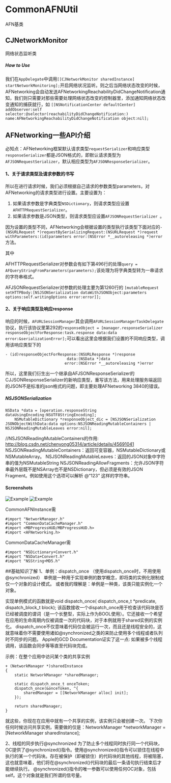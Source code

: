 # CommonAFNUtil
AFN基类

## CJNetworkMonitor
网络状态监听类

##### How to Use
我们在`AppDelegate`中调用`[[CJNetworkMonitor sharedInstance] startNetworkMonitoring];`开启网络状况监听。则之后当网络状态改变的时候，AFNetworking会自动发送AFNetworkingReachabilityDidChangeNotification通知，我们则只需要对那些需要处理网络状态改变的控制器里，添加通知网络状态改变通知的捕获就行，如
`[[NSNotificationCenter defaultCenter] addObserver:self selector:@selector(reachabilityDidChangeNotification:) name:AFNetworkingReachabilityDidChangeNotification object:nil];`

## AFNetworking一些API介绍
必知点：AFNetworking框架默认请求类型`requestSerializer`和响应类型`responseSerializer`都是JSON格式的，即默认请求类型为`AFJSONRequestSerializer`，默认相应类型为`AFJSONResponseSerializer`。

#### 1、关于请求类型及请求参数的书写
所以在进行请求时候，我们必须根据自己请求的参数类型parameters，对AFNetworking的请求类型进行设置。主要设置为：

1. 如果请求参数是字典类型`NSDictionary`，则请求类型应设置`AFHTTPRequestSerializer`。
2. 如果请求参数是JSON类型，则请求类型应设置`AFJSONRequestSerializer `。

因为设置的类型不同，AFNetworking会根据设置的类型执行该类型下面对应的`- (NSURLRequest *)requestBySerializingRequest:(NSURLRequest *)request withParameters:(id)parameters error:(NSError *__autoreleasing *)error`方法。

其中

AFHTTPRequestSerializer对参数会有如下第496行的处理`query = AFQueryStringFromParameters(parameters);`该处理为将字典类型转为一串请求的字符串格式。

AFJSONRequestSerializer对参数的处理主要为第1260行的
`[mutableRequest setHTTPBody:[NSJSONSerialization dataWithJSONObject:parameters options:self.writingOptions error:error]];`


#### 2、关于响应类型及响应response
响应的时候，`AFURLSessionManager`其会调用`AFURLSessionManagerTaskDelegate`协议，执行该协议里第292的`responseObject = [manager.responseSerializer responseObjectForResponse:task.response data:data error:&serializationError];`可以看出这里会根据我们设置的不同响应类型，调用该响应类型下的

```
- (id)responseObjectForResponse:(NSURLResponse *)response
                           data:(NSData *)data
                          error:(NSError *__autoreleasing *)error
```

所以，这里我们衍生出一个继承自AFJSONResponseSerializer的CJJSONResponseSerializer的新响应类型，重写该方法，用来处理服务端返回的JSON不是标准的json格式的问题，即主要处理AFNetworking 3840的错误。


##### NSJSONSerialization
```
NSData *data = [operation.responseString dataUsingEncoding:NSUTF8StringEncoding];
    NSMutableDictionary *responseObject_dic = [NSJSONSerialization JSONObjectWithData:data options:NSJSONReadingMutableContainers | NSJSONReadingMutableLeaves error:nil];
```
//NSJSONReadingMutableContainers的作用: http://blog.csdn.net/chenyong05314/article/details/45691041
     NSJSONReadingMutableContainers：返回可变容器，NSMutableDictionary或NSMutableArray。
     NSJSONReadingMutableLeaves：返回的JSON对象中字符串的值为NSMutableString
     NSJSONReadingAllowFragments：允许JSON字符串最外层既不是NSArray也不是NSDictionary，但必须是有效的JSON Fragment。例如使用这个选项可以解析 @“123” 这样的字符串。


#### Screenshots
![Example](./Screenshots/Demo.gif "Demo")
![Example](./Screenshots/Demo.png "Demo")

CommonAFNInstance需

```
#import "NetworkManager.h"
#import "CommonDataCacheManager.h"
#import <MBProgressHUD/MBProgressHUD.h>
#import <AFNetworking.h>
```

CommonDataCacheManager需

```
#import "NSDictionary+Convert.h"
#import "NSData+Convert.h"
#import "NSString+MD5.h"
```

##基础知识了解
1、单例：dispatch_once （使用dispatch_once时，不用使用@synchronized）
单例是一种用于实现单例的数学概念，即将类的实例化限制成仅一个对象的设计模式。
或者我的理解是：单例是一种类，该类只能实例化一个对象。

实现单例模式的函数就是void dispatch_once( dispatch_once_t *predicate, dispatch_block_t block);
该函数接收一个dispatch_once用于检查该代码块是否已经被调度的谓词（是一个长整型，实际上作为BOOL使用）。它还接收一个希望在应用的生命周期内仅被调度一次的代码块，对于本例就用于shared实例的实例化。
dispatch_once不仅意味着代码仅会被运行一次，而且还是线程安全的，这就意味着你不需要使用诸如@synchronized之类的来防止使用多个线程或者队列时不同步的问题。
Apple的GCD Documentation证实了这一点:
如果被多个线程调用，该函数会同步等等直至代码块完成。

示例：在整个应用中访问某个类的共享实例
```
+ (NetworkManager *)sharedInstance
{
    static NetworkManager *sharedManager;

    static dispatch_once_t onceToken;
    dispatch_once(&onceToken, ^{
        sharedManager = [[NetworkManager alloc] init];
    });

    return sharedManager;
}
```
就这些，你现在在应用中就有一个共享的实例，该实例只会被创建一次。
下次你任何时候访问共享实例，需要做的仅是：NetworkManager *networkManager = [NetworkManager sharedInstance];

2、线程的同步执行@synchronized
为了防止多个线程同时执行同一个代码块，OC提供了@synchronized()指令。使用@synchronized()指令可以锁住在线程中执行的某一个代码块。存在被保护（即被锁住）的代码块的其他线程，将被阻塞，这也就意味着，他们将在@synchronized()代码块的最后一条语句执行结束后才能继续执行。
@synchronized()指令的唯一参数可以使用任何OC对象，包括self。这个对象就是我们所谓的信号量。

